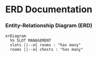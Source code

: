 # ERD Documentation

### Entity-Relationship Diagram (ERD)

```mermaid
erDiagram
  %% SLOT MANAGEMENT
  slots ||--o{ rooms : "has many"
  rooms ||--o{ chests : "has many"
```
